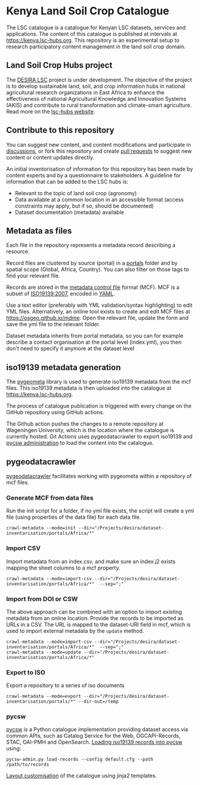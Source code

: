 # Kenya Land Soil Crop Catalogue

The LSC catalogue is a catalogue for Kenyan LSC datasets, services and applications. The content of this catalogue is published at intervals at https://kenya.lsc-hubs.org. This repository is an experimental setup to research participatory content management in the land soil crop domain.

## Land Soil Crop Hubs project

The [DESIRA LSC](https://lsc-hubs.org/) project is under development. The objective of the project is to develop sustainable land, soil, and crop information hubs in national agricultural research organizations in East Africa to enhance the effectiveness of national Agricultural Knowledge and Innovation Systems (AKIS) and contribute to rural transformation and climate-smart agriculture. Read more on the [lsc-hubs website](https://lsc-hubs.org).

## Contribute to this repository

You can suggest new content, and content modifications and participate in [discussions](https://github.com/lsc-hubs/kenya-catalogue/discussions), or fork this repository and create [pull requests](https://docs.github.com/en/pull-requests/collaborating-with-pull-requests/proposing-changes-to-your-work-with-pull-requests/about-pull-requests) to suggest new content or content updates directly.

An initial inventorisation of information for this repository has been made by content experts and by a questionnaire to stakeholders.
A guideline for information that can be added to the LSC hubs is:

- Relevant to the topic of land soil crop (agronomy)
- Data available at a common location in an accessible format (access constraints may apply, but if so, should be documented)
- Dataset documentation (metadata) available

## Metadata as files

Each file in the repository represents a metadata record describing a resource.

Record files are clustered by source (portal) in a [portals](portals) folder and by spatial scope (Global, Africa, Country). You can also filter on those tags to find your relevant file.

Records are stored in the [metadata control file](https://geopython.github.io/pygeometa/reference/mcf/) format (MCF). MCF is a subset of [ISO19139:2007](https://www.iso.org/standard/32557.html), encoded in [YAML](https://www.yaml.io/spec/). 

Use a text editor (preferably with YML validation/syntax highlighting) to edit YML files. Alternatively, an online tool exists to create and edit MCF files at https://osgeo.github.io/mdme. Open the relevant file, update the form and save the yml file to the relevant folder.

Dataset metadata inherits from portal metadata, so you can for example describe a contact organisation at the portal level (index.yml), you then don't need to specify it anymore at the dataset level

## iso19139 metadata generation

The [pygeometa](https://github.com/geopython/pygeometa) library is used to generate iso19139 metadata from the mcf files. This iso19139 metadata is then uploaded into the catalogue at https://kenya.lsc-hubs.org.

The process of catalogue publication is triggered with every change on the GitHub repository using GitHub actions.

The Github action pushes the changes to a remote repository at Wageningen University, which is the location where the catalogue is currently hosted. Git Actions uses pygeodatacrawler to export iso19139 and [pycsw administration](https://docs.pycsw.org/en/latest/administration.html#loading-records) to load the content into the catalogue.

## pygeodatacrawler

[pygeodatacrawler](https://pypi.org/project/geodatacrawler/) facilitates working with pygeometa within a repository of mcf files.

### Generate MCF from data files

Run the init script for a folder, if no yml file exists, the script will create a yml file (using properties of the data file) for each data file.

```
crawl-metadata --mode=init --dir="/Projects/desira/dataset-inventarisation/portals/Africa/*"
```

### Import CSV

Import metadata from an index.csv, and make sure an index.j2 exists mapping the sheet columns to a mcf property.

```
crawl-metadata --mode=import-csv --dir="/Projects/desira/dataset-inventarisation/portals/Africa/*"  --sep=";"
```

### Import from DOI or CSW

The above approach can be combined with an option to import existing metadata from an online location. Provide the records to be imported as URLs in a CSV. The URL is mapped to the dataset-URI field in mcf, which is used to import external metadata by the `update` method.

```
crawl-metadata --mode=import-csv --dir="/Projects/desira/dataset-inventarisation/portals/Africa/*"  --sep=";"
crawl-metadata --mode=update --dir="/Projects/desira/dataset-inventarisation/portals/Africa/*" 

```
### Export to ISO

Export a repository to a series of iso documents

```
crawl-metadata --mode=export --dir="/Projects/desira/dataset-inventarisation/portals/*" --dir-out=/temp
```

### pycsw

[pycsw](https://pycsw.org) is a Python catalogue implementation providing dataset access via common APIs, such as Catalog Service for the Web, OGCAPI-Records, STAC, OAI-PMH and OpenSearch. [Loading iso19139 records into pycsw](https://docs.pycsw.org/en/latest/administration.html#loading-records) using:

```
pycsw-admin.py load-records --config default.cfg --path /path/to/records
```

[Layout customisation](https://github.com/pvgenuchten/pycsw-skin) of the catalogue using jinja2 templates.





